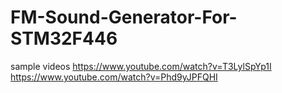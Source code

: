 # FM-Sound-Generator-For-STM32F446

sample videos
https://www.youtube.com/watch?v=T3LylSpYp1I
https://www.youtube.com/watch?v=Phd9yJPFQHI
